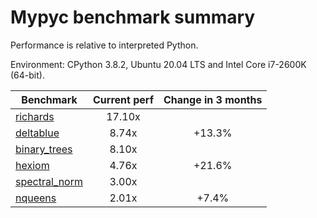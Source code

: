 # Mypyc benchmark summary

Performance is relative to interpreted Python.

Environment: CPython 3.8.2, Ubuntu 20.04 LTS and Intel Core i7-2600K (64-bit).

| Benchmark | Current perf | Change in 3 months |
| --- | :---: | :---: |
| [richards](benchmarks/richards.md) | 17.10x |  |
| [deltablue](benchmarks/deltablue.md) | 8.74x | +13.3% |
| [binary_trees](benchmarks/binary_trees.md) | 8.10x |  |
| [hexiom](benchmarks/hexiom.md) | 4.76x | +21.6% |
| [spectral_norm](benchmarks/spectral_norm.md) | 3.00x |  |
| [nqueens](benchmarks/nqueens.md) | 2.01x | +7.4% |
